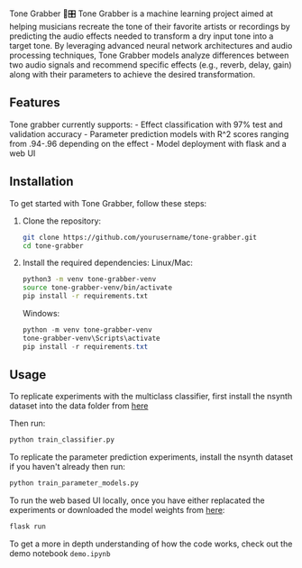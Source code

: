 Tone Grabber 🎸🎛️
Tone Grabber is a machine learning project aimed at helping musicians recreate the tone of their favorite artists or recordings by predicting the audio effects needed to transform a dry input tone into a target tone. By leveraging advanced neural network architectures and audio processing techniques, Tone Grabber models analyze differences between two audio signals and recommend specific effects (e.g., reverb, delay, gain) along with their parameters to achieve the desired transformation.

## Features
Tone grabber currently supports:
    - Effect classification with 97% test and validation accuracy
    - Parameter prediction models with R^2 scores ranging from .94-.96 depending on the effect
    - Model deployment with flask and a web UI 

## Installation

To get started with Tone Grabber, follow these steps:

1. Clone the repository:
    ```sh
    git clone https://github.com/yourusername/tone-grabber.git
    cd tone-grabber
    ```

2. Install the required dependencies:
    Linux/Mac:
    ```sh
    python3 -m venv tone-grabber-venv
    source tone-grabber-venv/bin/activate
    pip install -r requirements.txt
    ```
    Windows:
    ```powershell
    python -m venv tone-grabber-venv
    tone-grabber-venv\Scripts\activate
    pip install -r requirements.txt    
    ```
## Usage

To replicate experiments with the multiclass classifier, first install the nsynth dataset into the data folder from [here](https://magenta.tensorflow.org/datasets/nsynth)

Then run:
```sh
python train_classifier.py
```

To replicate the parameter prediction experiments, install the nsynth dataset if you haven't already then run:
```sh
python train_parameter_models.py
```

To run the web based UI locally, once you have either replacated the experiments or downloaded the model weights from [here](https://drive.google.com/drive/folders/1zrtoVf5tIh8cRU3_MX_TqXIOkF0kpJ1r?usp=sharing):
```sh
flask run
```
To get a more in depth understanding of how the code works, check out the demo notebook `demo.ipynb`
